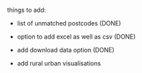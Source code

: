 things to add:

- list of unmatched postcodes (DONE)
- option to add excel as well as csv (DONE)
- add download data option (DONE)

- add rural urban visualisations
  
